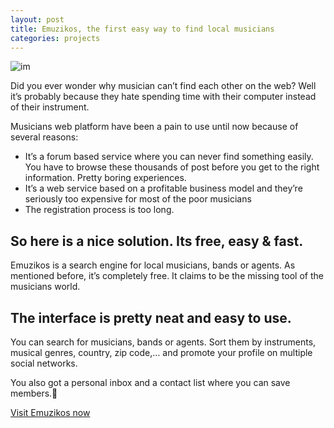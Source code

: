 ```yaml
---
layout: post
title: Emuzikos, the first easy way to find local musicians
categories: projects
---
```


![im](http://cl.ly/image/233J25113I0O/emuzikos_facebook_timelie1.jpg)

Did you ever wonder why musician can’t find each other on the web? Well it’s probably because they hate spending time with their computer instead of their instrument.

Musicians web platform have been a pain to use until now because of several reasons:

* It’s a forum based service where you can never find something easily. You have to browse these thousands of post before you get to the right information. Pretty boring experiences.
* It’s a web service based on a profitable business model and they’re seriously too expensive for most of the poor musicians
* The registration process is too long.

## So here is a nice solution. Its free, easy & fast.

Emuzikos is a search engine for local musicians, bands or agents. As mentioned before, it’s completely free. It claims to be the missing tool of the musicians world.

## The interface is pretty neat and easy to use.

You can search for musicians, bands or agents. Sort them by instruments, musical genres, country, zip code,… and promote your profile on multiple social networks.

You also got a personal inbox and a contact list where you can save members.

[Visit Emuzikos now](http://emuzikos.com)

